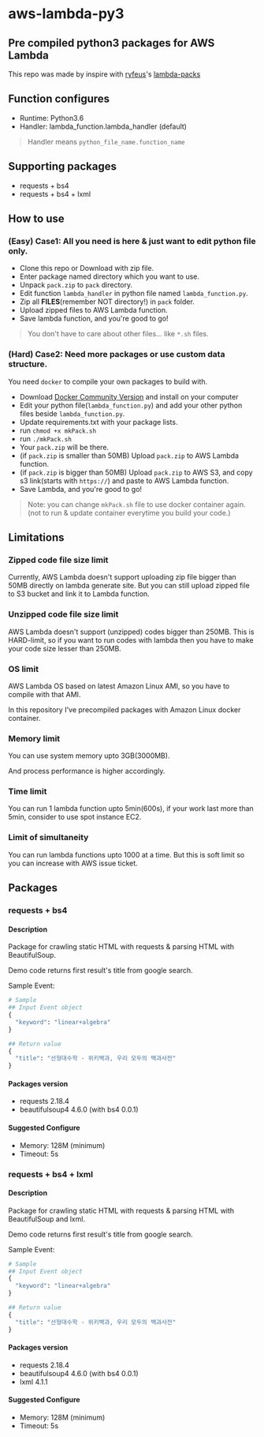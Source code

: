 # aws-lambda-py3

## Pre compiled python3 packages for AWS Lambda

This repo was made by inspire with [ryfeus](https://github.com/ryfeus)'s [lambda-packs](https://github.com/ryfeus/lambda-packs)

## Function configures

- Runtime: Python3.6
- Handler: lambda_function.lambda_handler (default)

> Handler means `python_file_name.function_name`

## Supporting packages

- requests + bs4
- requests + bs4 + lxml

## How to use

### (Easy) Case1: All you need is here & just want to edit python file only.

- Clone this repo or Download with zip file.
- Enter package named directory which you want to use.
- Unpack `pack.zip` to `pack` directory.
- Edit function `lambda_handler` in python file named `lambda_function.py`.
- Zip all **FILES**(remember NOT directory!) in `pack` folder.
- Upload zipped files to AWS Lambda function.
- Save lambda function, and you're good to go!

> You don't have to care about other files... like `*.sh` files.

### (Hard) Case2: Need more packages or use custom data structure.

You need `docker` to compile your own packages to build with.

- Download [Docker Community Version](https://store.docker.com/search?type=edition&offering=community) and install on your computer
- Edit your python file(`lambda_function.py`) and add your other python files beside `lambda_function.py`.
- Update requirements.txt with your package lists.
- run `chmod +x mkPack.sh`
- run `./mkPack.sh`
- Your `pack.zip` will be there.
- (if `pack.zip` is smaller than 50MB) Upload `pack.zip` to AWS Lambda function.
- (if `pack.zip` is bigger than 50MB) Upload `pack.zip` to AWS S3, and copy s3 link(starts with `https://`) and paste to AWS Lambda function.
- Save Lambda, and you're good to go!

> Note: you can change `mkPack.sh` file to use docker container again. (not to run & update container everytime you build your code.)

## Limitations

### Zipped code file size limit

Currently, AWS Lambda doesn't support uploading zip file bigger than 50MB directly on lambda generate site. But you can still upload zipped file to S3 bucket and link it to Lambda function.

### Unzipped code file size limit

AWS Lambda doesn't support (unzipped) codes bigger than 250MB. This is HARD-limit, so if you want to run codes with lambda then you have to make your code size lesser than 250MB.

### OS limit

AWS Lambda OS based on latest Amazon Linux AMI, so you have to compile with that AMI.

In this repository I've precompiled packages with Amazon Linux docker container.

### Memory limit

You can use system memory upto 3GB(3000MB).

And process performance is higher accordingly.

### Time limit

You can run 1 lambda function upto 5min(600s), if your work last more than 5min, consider to use spot instance EC2.

### Limit of simultaneity

You can run lambda functions upto 1000 at a time. But this is soft limit so you can increase with AWS issue ticket.

## Packages

### requests + bs4

#### Description

Package for crawling static HTML with requests & parsing HTML with BeautifulSoup.

Demo code returns first result's title from google search.

Sample Event: 

```python
# Sample
## Input Event object
{
  "keyword": "linear+algebra"
}

## Return value
{
  "title": "선형대수학 - 위키백과, 우리 모두의 백과사전"
}
```

#### Packages version

- requests 2.18.4
- beautifulsoup4 4.6.0 (with bs4 0.0.1)

#### Suggested Configure

- Memory: 128M (minimum)
- Timeout: 5s

### requests + bs4 + lxml

#### Description

Package for crawling static HTML with requests & parsing HTML with BeautifulSoup and lxml.

Demo code returns first result's title from google search.

Sample Event: 

```python
# Sample
## Input Event object
{
  "keyword": "linear+algebra"
}

## Return value
{
  "title": "선형대수학 - 위키백과, 우리 모두의 백과사전"
}
```

#### Packages version

- requests 2.18.4
- beautifulsoup4 4.6.0 (with bs4 0.0.1)
- lxml 4.1.1

#### Suggested Configure

- Memory: 128M (minimum)
- Timeout: 5s
